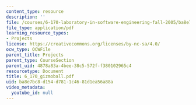 ```yaml
---
content_type: resource
description: ''
file: /courses/6-170-laboratory-in-software-engineering-fall-2005/ba8e7bc8d154d7811c4681d1ea56a88a_6_170_gizmoball.pdf
file_type: application/pdf
learning_resource_types:
- Projects
license: https://creativecommons.org/licenses/by-nc-sa/4.0/
ocw_type: OCWFile
parent_title: Projects
parent_type: CourseSection
parent_uid: 4878a83a-4bee-38c5-572f-f380102965c4
resourcetype: Document
title: 6_170_gizmoball.pdf
uid: ba8e7bc8-d154-d781-1c46-81d1ea56a88a
video_metadata:
  youtube_id: null
---
```


